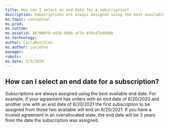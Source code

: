 ```yaml
---
title: How can I select an end date for a subscription?
description: Subscriptions are always assigned using the best available end date. For example, if your agreement has orders with an end date of...
ms.topic: conceptual
ms.prod: 
ms.custom: 
ms.assetid: 387800f0-e420-496b-af7e-4f0cd7e4898b
ms.technology: 
author: CaityBuschlen
ms.author: jusjohns
manager: 
robots: 
ms.date: 3/3/2020
---
```


## How can I select an end date for a subscription?

Subscriptions are always assigned using the best available end date. For example, if your agreement has orders with an end date of 6/20/2020 and another one with an end date of 6/20/2021 the first subscription to be assigned from those two available will end on 6/20/2021. If you have a trusted agreement in an overallocated state, the end date will be 3 years from the date the subscription was assigned.
